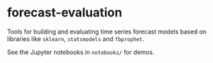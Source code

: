 # forecast-evaluation

Tools for building and evaluating time series forecast models based on libraries like `sklearn`, `statsmodels` and `fbprophet`.

See the Jupyter notebooks in `notebooks/` for demos.
